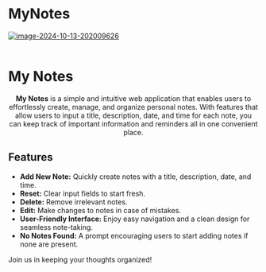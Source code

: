 # MyNotes
<a href="https://ibb.co/dDYBBng"><img src="https://i.ibb.co/KWv66Cw/image-2024-10-13-202009626.png" alt="image-2024-10-13-202009626" border="0"></a><br /><a target='_blank' href='https://imgbb.com/'></a><br />

<h1>My Notes</h1>

<div style="text-align: center;">
    <p><strong>My Notes</strong> is a simple and intuitive web application that enables users to effortlessly create, manage, and organize personal notes. With features that allow users to input a title, description, date, and time for each note, you can keep track of important information and reminders all in one convenient place.</p>
</div>

<h2>Features</h2>
<ul>
    <li><strong>Add New Note:</strong> Quickly create notes with a title, description, date, and time.</li>
    <li><strong>Reset:</strong> Clear input fields to start fresh.</li>
    <li><strong>Delete:</strong> Remove irrelevant notes.</li>
    <li><strong>Edit:</strong> Make changes to notes in case of mistakes.</li>
    <li><strong>User-Friendly Interface:</strong> Enjoy easy navigation and a clean design for seamless note-taking.</li>
    <li><strong>No Notes Found:</strong> A prompt encouraging users to start adding notes if none are present.</li>
</ul>

<p>Join us in keeping your thoughts organized!</p>
